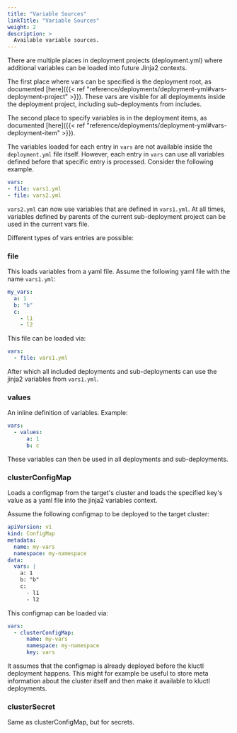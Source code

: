 ```yaml
---
title: "Variable Sources"
linkTitle: "Variable Sources"
weight: 2
description: >
  Available variable sources.
---
```


There are multiple places in deployment projects (deployment.yml) where additional variables can be loaded into
future Jinja2 contexts.

The first place where vars can be specified is the deployment root, as documented [here]({{< ref "reference/deployments/deployment-yml#vars-deployment-project" >}}).
These vars are visible for all deployments inside the deployment project, including sub-deployments from includes.

The second place to specify variables is in the deployment items, as documented [here]({{< ref "reference/deployments/deployment-yml#vars-deployment-item" >}}).

The variables loaded for each entry in `vars` are not available inside the `deployment.yml` file itself.
However, each entry in `vars` can use all variables defined before that specific entry is processed. Consider the
following example.

```yaml
vars:
- file: vars1.yml
- file: vars2.yml
```

`vars2.yml` can now use variables that are defined in `vars1.yml`. At all times, variables defined by
parents of the current sub-deployment project can be used in the current vars file.

Different types of vars entries are possible:

### file
This loads variables from a yaml file. Assume the following yaml file with the name `vars1.yml`:
```yaml
my_vars:
  a: 1
  b: "b"
  c:
    - l1
    - l2
```

This file can be loaded via:

```yaml
vars:
  - file: vars1.yml
```

After which all included deployments and sub-deployments can use the jinja2 variables from `vars1.yml`.

### values
An inline definition of variables. Example:

```yaml
vars:
  - values:
      a: 1
      b: c
```

These variables can then be used in all deployments and sub-deployments.

### clusterConfigMap
Loads a configmap from the target's cluster and loads the specified key's value as a yaml file into the jinja2 variables
context.

Assume the following configmap to be deployed to the target cluster:
```yaml
apiVersion: v1
kind: ConfigMap
metadata:
  name: my-vars
  namespace: my-namespace
data:
  vars: |
    a: 1
    b: "b"
    c:
      - l1
      - l2
```

This configmap can be loaded via:

```yaml
vars:
  - clusterConfigMap:
      name: my-vars
      namespace: my-namespace
      key: vars
```

It assumes that the configmap is already deployed before the kluctl deployment happens. This might for example be
useful to store meta information about the cluster itself and then make it available to kluctl deployments.

### clusterSecret
Same as clusterConfigMap, but for secrets.
